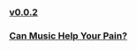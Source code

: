 ### [v0.0.2](https://github.com/littleflute/english/edit/master/voa/AS%20IT%20IS/readme.md)
### [Can Music Help Your Pain?](https://mp.weixin.qq.com/s/js_9gct0p46v3rpjEDOwYg)
